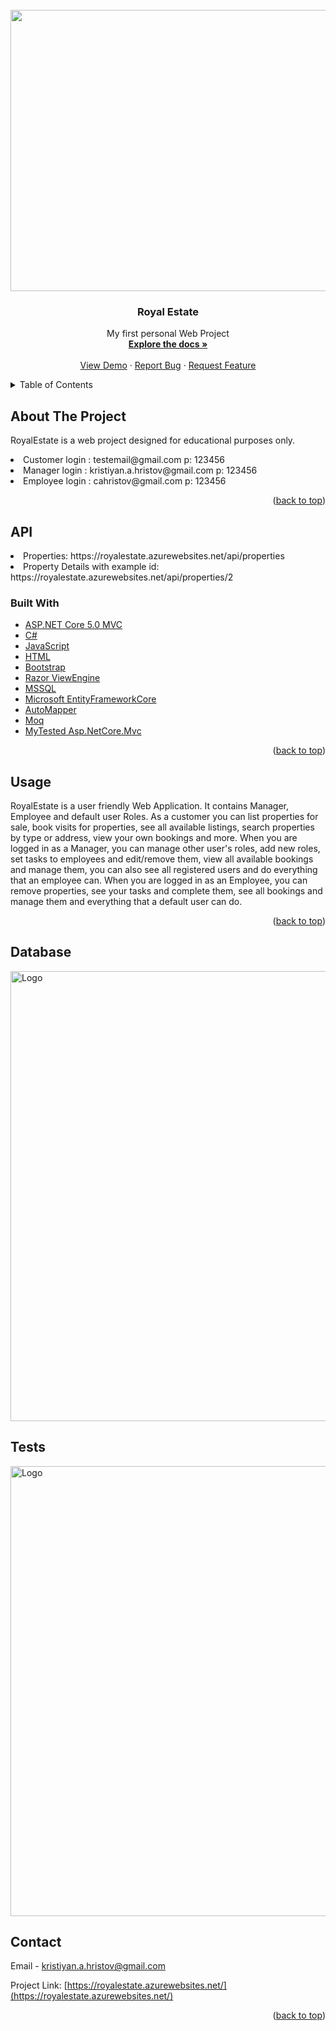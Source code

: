 <div id="top"></div>

<!-- PROJECT LOGO -->
<br />
<div align="center">
   <a href="https://github.com/github_username/repo_name">
    <img src="https://fv9-5.failiem.lv/thumb_show.php?i=j32mezuh5&view" alt="Logo" width="1500" height="450">
</a>
<h3 align="center">Royal Estate</h3>

  <p align="center">
    My first personal Web Project 
    <br />
    <a href="https://github.com/KristiyanH/RealEstateWebApp"><strong>Explore the docs »</strong></a>
    <br />
    <br />
    <a href="https://royalestate.azurewebsites.net/">View Demo</a>
    ·
    <a href="https://github.com/KristiyanH/RealEstateWebApp/issues">Report Bug</a>
    ·
    <a href="https://github.com/KristiyanH/RealEstateWebApp/issues">Request Feature</a>
  </p>
</div>



<!-- TABLE OF CONTENTS -->
<details>
  <summary>Table of Contents</summary>
  <ol>
    <li>
      <a href="#about-the-project">About The Project</a>
      <ul>
        <li><a href="#built-with">Built With</a></li>
      </ul>
    </li>
    <li><a href="#usage">Usage</a></li>
    <li><a href="#contact">Contact</a></li>
    <li><a href="#database">Database</a></li>
     <li><a href="#tests">Code Coverage</a></li>
     <li><a href="#api">API</a></li>
  </ol>
</details>



<!-- ABOUT THE PROJECT -->
## About The Project

RoyalEstate is a web project designed for educational purposes only.

<li>Customer login : testemail@gmail.com p: 123456</li>
<li>Manager login : kristiyan.a.hristov@gmail.com p: 123456</li>
<li>Employee login : cahristov@gmail.com p: 123456</li>

<p align="right">(<a href="#top">back to top</a>)</p>

## API

<li>Properties: https://royalestate.azurewebsites.net/api/properties</li>
<li>Property Details with example id: https://royalestate.azurewebsites.net/api/properties/2

### Built With

* [ASP.NET Core 5.0 MVC](https://docs.microsoft.com/en-us/aspnet/core/mvc/overview?view=aspnetcore-5.0)
* [C#](https://docs.microsoft.com/en-us/dotnet/csharp/)
* [JavaScript](https://www.javascript.com/)
* [HTML](https://html.com/)
* [Bootstrap](https://themewagon.com/themes/free-bootstrap-4-html5-real-estate-website-template-royal-estate/)
* [Razor ViewEngine](https://docs.microsoft.com/en-us/aspnet/core/mvc/views/razor?view=aspnetcore-5.0)
* [MSSQL](https://www.microsoft.com/en-us/sql-server/sql-server-downloads)
* [Microsoft EntityFrameworkCore](https://docs.microsoft.com/en-us/ef/core/)
* [AutoMapper](https://automapper.org/)
* [Moq](https://github.com/moq/moq)
* [MyTested Asp.NetCore.Mvc](https://github.com/ivaylokenov/MyTested.AspNetCore.Mvc)


<p align="right">(<a href="#top">back to top</a>)</p>

<!-- USAGE EXAMPLES -->
## Usage

RoyalEstate is a user friendly Web Application. It contains Manager, Employee and default user Roles. As a customer you can list properties for sale, book visits for properties, see all available listings, search properties by type or address, view your own bookings and more.
When you are logged in as a Manager, you can manage other user's roles, add new roles, set tasks to employees and edit/remove them, view all available bookings and manage them, you can also see all registered users and do everything that an employee can.
When you are logged in as an Employee, you can remove properties, see your tasks and complete them, see all bookings and manage them and everything that a default user can do.

<p align="right">(<a href="#top">back to top</a>)</p>

## Database

<img src="https://fv9-3.failiem.lv/thumb_show.php?i=c7fgnt7hg&view" alt="Logo" width="1080" height="720">

## Tests

<img src="https://fv9-6.failiem.lv/thumb_show.php?i=6c4q5w6k7&view" alt="Logo" width="1080" height="720">

<!-- CONTACT -->
## Contact

Email - kristiyan.a.hristov@gmail.com

Project Link: [https://royalestate.azurewebsites.net/](https://royalestate.azurewebsites.net/)

<p align="right">(<a href="#top">back to top</a>)</p>



<!-- MARKDOWN LINKS & IMAGES -->
<!-- https://www.markdownguide.org/basic-syntax/#reference-style-links -->
[contributors-shield]: https://img.shields.io/github/contributors/github_username/repo_name.svg?style=for-the-badge
[contributors-url]: https://github.com/github_username/repo_name/graphs/contributors
[forks-shield]: https://img.shields.io/github/forks/github_username/repo_name.svg?style=for-the-badge
[forks-url]: https://github.com/github_username/repo_name/network/members
[stars-shield]: https://img.shields.io/github/stars/github_username/repo_name.svg?style=for-the-badge
[stars-url]: https://github.com/github_username/repo_name/stargazers
[issues-shield]: https://img.shields.io/github/issues/github_username/repo_name.svg?style=for-the-badge
[issues-url]: https://github.com/github_username/repo_name/issues
[license-shield]: https://img.shields.io/github/license/github_username/repo_name.svg?style=for-the-badge
[license-url]: https://github.com/github_username/repo_name/blob/master/LICENSE.txt
[linkedin-shield]: https://img.shields.io/badge/-LinkedIn-black.svg?style=for-the-badge&logo=linkedin&colorB=555
[linkedin-url]: https://linkedin.com/in/linkedin_username
[product-screenshot]: images/screenshot.png
